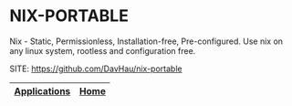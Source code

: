 # NIX-PORTABLE

 Nix - Static, Permissionless, Installation-free, Pre-configured. Use nix on any linux system, rootless and configuration free.

 SITE: https://github.com/DavHau/nix-portable

 | [Applications](https://portable-linux-apps.github.io/apps.html) | [Home](https://portable-linux-apps.github.io)
 | --- | --- |
